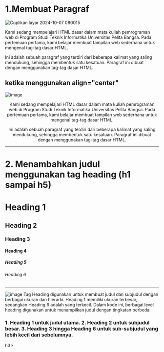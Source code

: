 <h1>1.Membuat Paragraf</h1>

![Cuplikan layar 2024-10-07 080015](https://github.com/user-attachments/assets/6977ea64-b64b-4fbe-8605-001a39873186)

 <p>
        Kami sedang mempelajari HTML dasar dalam mata kuliah pemrograman web 
        di Program Studi Teknik Informatika Universitas Pelita Bangsa. Pada pertemuan pertama, 
        kami belajar membuat tampilan web sederhana untuk mengenal tag-tag dasar HTML.
    </p> 
    <p>
        Ini adalah sebuah paragraf yang terdiri dari beberapa kalimat yang saling mendukung, 
        sehingga membentuk satu kesatuan. Paragraf ini dibuat dengan menggunakan tag-tag dasar HTML.
    </p>

  <h2>ketika menggunakan align="center"</h2>

  ![image](https://github.com/user-attachments/assets/417a92ef-99fd-4135-9373-4980e134b478)
 <p align="center">
        Kami sedang mempelajari HTML dasar dalam mata kuliah pemrograman web 
        di Program Studi Teknik Informatika Universitas Pelita Bangsa. Pada pertemuan pertama, 
        kami belajar membuat tampilan web sederhana untuk mengenal tag-tag dasar HTML.
    </p>
    <p align="center">
        Ini adalah sebuah paragraf yang terdiri dari beberapa kalimat yang saling mendukung, 
        sehingga membentuk satu kesatuan. Paragraf ini dibuat dengan menggunakan tag-tag dasar HTML.
    </p>
<hr>
<h1>2. Menambahkan judul menggunakan tag heading (h1 sampai h5)</h1>
 <h1>Heading 1</h1>
    <h2>Heading 2</h2>
    <h3>Heading 3</h3>
    <h4>Heading 4</h4>
    <h5>Heading 5</h5>
    <h6>Heading 6</h6>
    <hr>
    
   ![image](https://github.com/user-attachments/assets/254bf9c6-afcd-477c-bc39-cf9aacdc209b)
   Tag Heading digunakan untuk membuat judul dan subjudul dengan berbagai ukuran dan hierarki. Heading 1 memiliki ukuran terbesar, sedangkan Heading 6 adalah yang terkecil. Dalam kode ini, berbagai level heading digunakan untuk menampilkan judul dengan tingkatan berbeda: 

<h3>1. Heading 1 untuk judul utama.
    2. Heading 2 untuk subjudul besar.
    3. Heading 3 hingga Heading 6 untuk sub-subjudul yang lebih kecil dari sebelumnya.</h3>h3>




